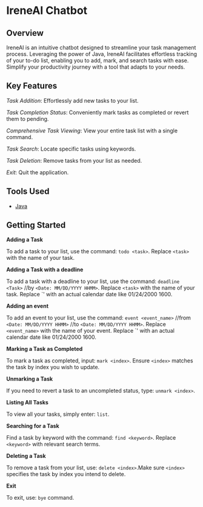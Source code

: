 # IreneAI Chatbot

## Overview

IreneAI is an intuitive chatbot designed to streamline your task management process. Leveraging the power of Java, IreneAI facilitates effortless tracking of your to-do list, enabling you to add, mark, and search tasks with ease. Simplify your productivity journey with a tool that adapts to your needs.

## Key Features

*Task Addition*: Effortlessly add new tasks to your list.

*Task Completion Status*: Conveniently mark tasks as completed or revert them to pending.

*Comprehensive Task Viewing*: View your entire task list with a single command.

*Task Search*: Locate specific tasks using keywords.

*Task Deletion*: Remove tasks from your list as needed.

*Exit*: Quit the application.

## Tools Used

- [Java](https://www.java.com/en/)

## Getting Started

**Adding a Task**

To add a task to your list, use the command: `todo <task>`. Replace `<task>` with the name of your task.

**Adding a Task with a deadline**

To add a task with a deadline to your list, use the command: `deadline <Task>` //by `<Date: MM/DD/YYYY HHMM>`. Replace `<task>` with the name of your task. Replace `<Date>' with an actual calendar date like 01/24/2000 1600.

**Adding an event**

To add an event to your list, use the command: `event <event_name>` //from `<Date: MM/DD/YYYY HHMM>` //to `<Date: MM/DD/YYYY HHMM>`. Replace `<event_name>` with the name of your event. Replace `<Date>' with an actual calendar date like 01/24/2000 1600.

**Marking a Task as Completed**

To mark a task as completed, input: `mark <index>`. Ensure `<index>` matches the task by index you wish to update.

**Unmarking a Task**

If you need to revert a task to an uncompleted status, type: `unmark <index>`.

**Listing All Tasks**

To view all your tasks, simply enter: `list`.

**Searching for a Task**

Find a task by keyword with the command: `find <keyword>`. Replace `<keyword>` with relevant search terms.

**Deleting a Task**

To remove a task from your list, use: `delete <index>`.Make sure `<index>` specifies the task by index you intend to delete.

**Exit**

To exit, use: `bye` command.
